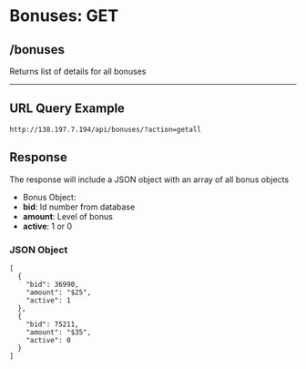 # Bonuses: GET

## /bonuses

Returns list of details for all bonuses

---

## URL Query Example

```
http://138.197.7.194/api/bonuses/?action=getall
```

## Response

The response will include a JSON object with an array of all bonus objects

- Bonus Object:
 - **bid**: Id number from database
 - **amount**: Level of bonus
 - **active**: 1 or 0

### JSON Object

```
[
  {
    "bid": 36990,
    "amount": "$25",
    "active": 1
  },
  {
    "bid": 75211,
    "amount": "$35",
    "active": 0
  }
]
```